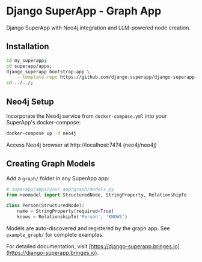 # Django SuperApp - Graph App

Django SuperApp with Neo4j integration and LLM-powered node creation.

## Installation

```bash
cd my_superapp;
cd superapp/apps;
django_superapp bootstrap-app \
    --template-repo https://github.com/django-superapp/django-superapp-graph ./graph
cd ../../;
```

## Neo4j Setup

Incorporate the Neo4j service from `docker-compose.yml` into your SuperApp's docker-compose:

```bash
docker-compose up -d neo4j
```

Access Neo4j browser at http://localhost:7474 (neo4j/neo4j)

## Creating Graph Models

Add a `graph/` folder in any SuperApp app:

```python
# superapp/apps/your_app/graph/models.py
from neomodel import StructuredNode, StringProperty, RelationshipTo

class Person(StructuredNode):
    name = StringProperty(required=True)
    knows = RelationshipTo('Person', 'KNOWS')
```

Models are auto-discovered and registered by the graph app. See `example_graph/` for complete examples.

For detailed documentation, visit [https://django-superapp.bringes.io](https://django-superapp.bringes.io).

